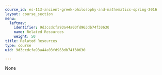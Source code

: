 ```yaml
---
course_id: es-113-ancient-greek-philosophy-and-mathematics-spring-2016
layout: course_section
menu:
  leftnav:
    identifier: 9d3ccdcfa93a44a03fd963db74f30630
    name: Related Resources
    weight: 50
title: Related Resources
type: course
uid: 9d3ccdcfa93a44a03fd963db74f30630

---
```

None